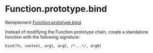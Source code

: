 # Function.prototype.bind

Reimplement [Function.prototype.bind](https://developer.mozilla.org/en-US/docs/Web/JavaScript/Reference/Global_Objects/Function/bind).

Instead of modifying the Function prototype chain, create a standalone function with the following signature:

`bind(fn, context, arg1, arg2, /*...*/, argN)`
